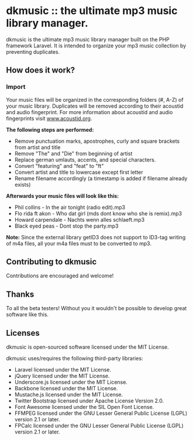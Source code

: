 # dkmusic :: the ultimate mp3 music library manager.
dkmusic is the ultimate mp3 music library manager built on the PHP framework Laravel. It is intended to organize your mp3 music collection by preventing duplicates.

## How does it work?

### Import
Your music files will be organized in the corresponding folders (#, A-Z) of your music library.
Duplicates will be removed according to their acoustid and audio fingerprint.
For more information about acoustid and audio fingerprints visit www.acoustid.org.

**The following steps are performed:**
- Remove punctuation marks, apostrophes, curly and square brackets from artist and title
- Remove "The" and "Die" from beginning of artist
- Replace german umlauts, accents, and special characters.
- Convert "featuring" and "feat" to "ft"
- Convert artist and title to lowercase except first letter
- Rename filename accordingly (a timestamp is added if filename already exists)

**Afterwards your music files will look like this:**
- Phil collins - In the air tonight (radio edit).mp3
- Flo rida ft akon - Who dat girl (mds dont know who she is remix).mp3
- Howard carpendale - Nachts wenn alles schlaeft.mp3
- Black eyed peas - Dont stop the party.mp3

**Note:** Since the external library getID3 does not support to ID3-tag writing of m4a files,
all your m4a files must to be converted to mp3.


## Contributing to dkmusic
Contributions are encouraged and welcome!


## Thanks
To all the beta testers! Without you it wouldn't be possible to develop great software like this.


## Licenses
dkmusic is open-sourced software licensed under the MIT License.

dkmusic uses/requires the following third-party libraries:
- Laravel licensed under the MIT License.
- jQuery licensed under the MIT License.
- Underscore.js licensed under the MIT License.
- Backbone licensed under the MIT License.
- Mustache.js licensed under the MIT License.
- Twitter Bootstrap licensed under Apache License Version 2.0.
- Font Awesome licensed under the SIL Open Font License.
- FFMPEG licensed under the GNU Lesser General Public License (LGPL) version 2.1 or later.
- FPCalc licensed under the GNU Lesser General Public License (LGPL) version 2.1 or later.
